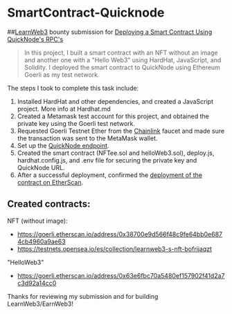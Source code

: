 # SmartContract-Quicknode

##[LearnWeb3](https://learnweb3.io/) bounty submission for [Deploying a Smart Contract Using QuickNode's RPC's](https://learnweb3.io/bounties/9bff5d28-e773-4e7d-a32a-1306058af0f1)


>In this project, I built a smart contract with an NFT without an image and another one with a "Hello Web3" using HardHat, JavaScript, and Solidity. I  deployed the smart contract to QuickNode using Ethereum Goerli as my test network.

The steps I took to complete this task include:
1. Installed HardHat and other dependencies, and created a JavaScript project. More info at Hardhat.md
2. Created a Metamask test account for this project, and obtained the private key using the Goerli test network.
3. Requested Goerli Testnet Ether from the [Chainlink](https://faucets.chain.link/) faucet and made sure the transaction was sent to the MetaMask wallet.
4. Set up the [QuickNode endpoint](https://github.com/Starklord17/SmartContract-Quicknode/tree/main/screenshots/endpoint.png).
5. Created the smart contract (NFTee.sol and helloWeb3.sol), deploy.js, hardhat.config.js, and .env file for securing the private key and QuickNode URL.
6. After a successful deployment, confirmed the [deployment of the contract on EtherScan](https://github.com/Starklord17/SmartContract-Quicknode/blob/main/screenshots/etherscan.png).

## Created contracts:

NFT (without image):
- https://goerli.etherscan.io/address/0x38700e9d566f48c9fe64bb0e6874cb4960a9ae63
- https://testnets.opensea.io/es/collection/learnweb3-s-nft-bofrijaqzt

"HelloWeb3"
- https://goerli.etherscan.io/address/0x63e6fbc70a5480ef157902f41d2a7c3d92a14cc0


Thanks for reviewing my submission and for building LearnWeb3/EarnWeb3!
